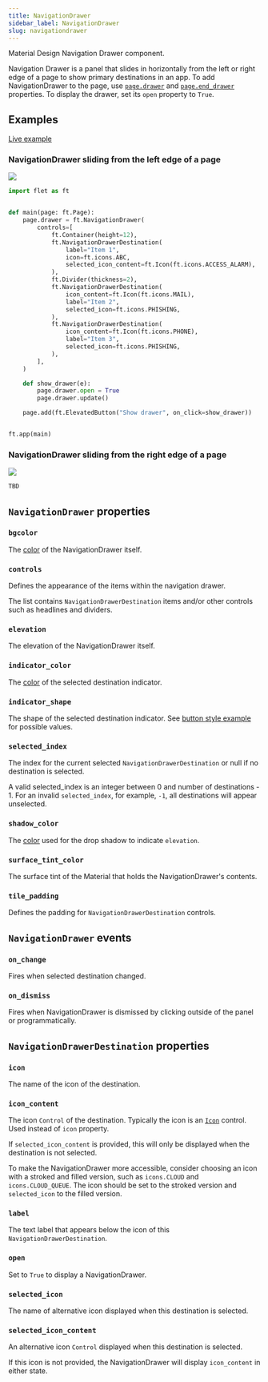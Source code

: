 ```yaml
---
title: NavigationDrawer
sidebar_label: NavigationDrawer
slug: navigationdrawer
---
```


Material Design Navigation Drawer component.

Navigation Drawer is a panel that slides in horizontally from the left or right edge of a page to show primary destinations in an app. To add NavigationDrawer to the page, use [`page.drawer`](page#drawer) and [`page.end_drawer`](page#end_drawer) properties. To display the drawer, set its `open` property to `True`.

## Examples

[Live example](https://flet-controls-gallery.fly.dev/navigation/navigationdrawer)

### NavigationDrawer sliding from the left edge of a page

<img src="/img/docs/controls/navigation-drawer/navigation-drawer-start.gif" className="screenshot-40"/>

```python
import flet as ft


def main(page: ft.Page):
    page.drawer = ft.NavigationDrawer(
        controls=[
            ft.Container(height=12),
            ft.NavigationDrawerDestination(
                label="Item 1",
                icon=ft.icons.ABC,
                selected_icon_content=ft.Icon(ft.icons.ACCESS_ALARM),
            ),
            ft.Divider(thickness=2),
            ft.NavigationDrawerDestination(
                icon_content=ft.Icon(ft.icons.MAIL),
                label="Item 2",
                selected_icon=ft.icons.PHISHING,
            ),
            ft.NavigationDrawerDestination(
                icon_content=ft.Icon(ft.icons.PHONE),
                label="Item 3",
                selected_icon=ft.icons.PHISHING,
            ),
        ],
    )

    def show_drawer(e):
        page.drawer.open = True
        page.drawer.update()

    page.add(ft.ElevatedButton("Show drawer", on_click=show_drawer))


ft.app(main)
```

### NavigationDrawer sliding from the right edge of a page

<img src="/img/docs/controls/navigation-drawer/navigation-drawer-end.gif" className="screenshot-40"/>

```python
TBD
```

## `NavigationDrawer` properties

### `bgcolor`

The [color](/docs/guides/python/colors) of the NavigationDrawer itself.

### `controls`

Defines the appearance of the items within the navigation drawer.

The list contains `NavigationDrawerDestination` items and/or other controls such as headlines and dividers.

### `elevation`

The elevation of the NavigationDrawer itself.

### `indicator_color`

The [color](/docs/guides/python/colors) of the selected destination indicator.

### `indicator_shape`

The shape of the selected destination indicator. See [button style example](elevatedbutton#style) for possible values.

### `selected_index`

The index for the current selected `NavigationDrawerDestination` or null if no destination is selected.

A valid selected_index is an integer between 0 and number of destinations - 1. For an invalid `selected_index`, for example, `-1`, all destinations will appear unselected.

### `shadow_color`

The [color](/docs/guides/python/colors) used for the drop shadow to indicate `elevation`.

### `surface_tint_color`

The surface tint of the Material that holds the NavigationDrawer's contents.

### `tile_padding`

Defines the padding for `NavigationDrawerDestination` controls.

## `NavigationDrawer` events

### `on_change`

Fires when selected destination changed.

### `on_dismiss`

Fires when NavigationDrawer is dismissed by clicking outside of the panel or programmatically.

## `NavigationDrawerDestination` properties

### `icon`

The name of the icon of the destination.

### `icon_content`

The icon `Control` of the destination. Typically the icon is an [`Icon`](icon) control. Used instead of `icon` property.

If `selected_icon_content` is provided, this will only be displayed when the destination is not selected.

To make the NavigationDrawer more accessible, consider choosing an icon with a stroked and filled version, such as `icons.CLOUD` and `icons.CLOUD_QUEUE`. The icon should be set to the stroked version and `selected_icon` to the filled version.

### `label`

The text label that appears below the icon of this `NavigationDrawerDestination`.

### `open`

Set to `True` to display a NavigationDrawer.

### `selected_icon`

The name of alternative icon displayed when this destination is selected.

### `selected_icon_content`

An alternative icon `Control` displayed when this destination is selected.

If this icon is not provided, the NavigationDrawer will display `icon_content` in either state.